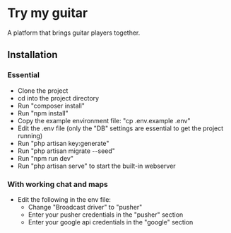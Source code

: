 # Try my guitar
A platform that brings guitar players together.

## Installation
### Essential
* Clone the project
* cd into the project directory
* Run "composer install"
* Run "npm install"
* Copy the example environment file: "cp .env.example .env"
* Edit the .env file (only the "DB" settings are essential to get the project running)
* Run "php artisan key:generate"
* Run "php artisan migrate --seed"
* Run "npm run dev"
* Run "php artisan serve" to start the built-in webserver

### With working chat and maps
* Edit the following in the env file:
    * Change "Broadcast driver" to "pusher"
    * Enter your pusher credentials in the "pusher" section
    * Enter your google api credentials in the "google" section
